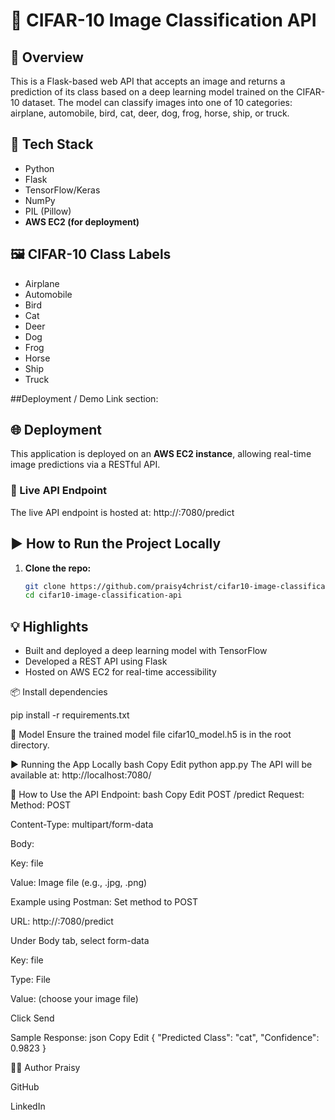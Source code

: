 # 🧠 CIFAR-10 Image Classification API

## 📌 Overview
This is a Flask-based web API that accepts an image and returns a prediction of its class based on a deep learning model trained on the CIFAR-10 dataset. The model can classify images into one of 10 categories: airplane, automobile, bird, cat, deer, dog, frog, horse, ship, or truck.

## 🔧 Tech Stack
- Python
- Flask
- TensorFlow/Keras
- NumPy
- PIL (Pillow)
- **AWS EC2 (for deployment)**


## 🖼️ CIFAR-10 Class Labels
- Airplane
- Automobile
- Bird
- Cat
- Deer
- Dog
- Frog
- Horse
- Ship
- Truck


##Deployment / Demo Link section:
## 🌐 Deployment
This application is deployed on an **AWS EC2 instance**, allowing real-time image predictions via a RESTful API.

### 🔗 Live API Endpoint
The live API endpoint is hosted at:
http://<your-ec2-public-ip>:7080/predict

## ▶️ How to Run the Project Locally

1. **Clone the repo:**
   ```bash
   git clone https://github.com/praisy4christ/cifar10-image-classification-api.git
   cd cifar10-image-classification-api
   
## 💡 Highlights
- Built and deployed a deep learning model with TensorFlow
- Developed a REST API using Flask
- Hosted on AWS EC2 for real-time accessibility
  
📦 Install dependencies

pip install -r requirements.txt

🧠 Model
Ensure the trained model file cifar10_model.h5 is in the root directory.

▶️ Running the App Locally
bash
Copy
Edit
python app.py
The API will be available at:
http://localhost:7080/

📡 How to Use the API
Endpoint:
bash
Copy
Edit
POST /predict
Request:
Method: POST

Content-Type: multipart/form-data

Body:

Key: file

Value: Image file (e.g., .jpg, .png)

Example using Postman:
Set method to POST

URL: http://<your-ec2-ip>:7080/predict

Under Body tab, select form-data

Key: file

Type: File

Value: (choose your image file)

Click Send

Sample Response:
json
Copy
Edit
{
  "Predicted Class": "cat",
  "Confidence": 0.9823
}



🧑‍💻 Author
Praisy

GitHub

LinkedIn
